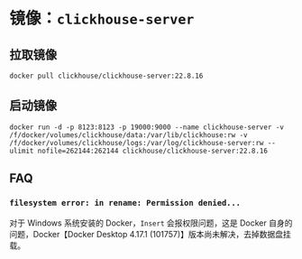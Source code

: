 # 镜像：`clickhouse-server`

## 拉取镜像

```shell
docker pull clickhouse/clickhouse-server:22.8.16
```

## 启动镜像

```shell
docker run -d -p 8123:8123 -p 19000:9000 --name clickhouse-server -v /f/docker/volumes/clickhouse/data:/var/lib/clickhouse:rw -v /f/docker/volumes/clickhouse/logs:/var/log/clickhouse-server:rw --ulimit nofile=262144:262144 clickhouse/clickhouse-server:22.8.16
```

## FAQ

### `filesystem error: in rename: Permission denied...`

对于 Windows 系统安装的 Docker，`Insert` 会报权限问题，这是 Docker 自身的问题，Docker【Docker Desktop 4.17.1 (101757)】版本尚未解决，去掉数据盘挂载。